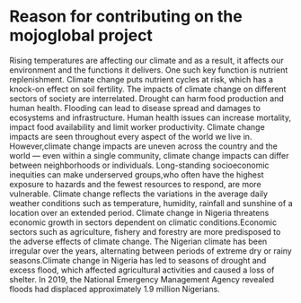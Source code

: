 # Reason for contributing on the mojoglobal project

Rising temperatures are affecting our climate and as a result, it affects our environment and the functions it delivers.
One such key function is nutrient replenishment. Climate change puts nutrient cycles at risk, which has a knock-on effect on soil fertility.
The impacts of climate change on different sectors of society are interrelated. Drought can harm food production and human health. 
Flooding can lead to disease spread and damages to ecosystems and infrastructure. Human health issues can increase mortality, impact food availability and limit worker productivity. Climate change impacts are seen throughout every aspect of the world we live in. 
However,climate change impacts are uneven across the country and the world — even within a single community, 
climate change impacts can differ between neighborhoods or individuals. 
Long-standing socioeconomic inequities can make  underserved groups,who often have the highest exposure to hazards and the fewest resources to respond,
are more vulnerable. 
Climate change reflects the variations in the average daily weather conditions such as temperature, humidity, rainfall and sunshine of a location over an extended period. Climate change in Nigeria threatens economic growth in sectors dependent on climatic conditions.Economic sectors such as agriculture,  fishery and forestry are more predisposed to the adverse effects of climate change. 
The Nigerian climate has been irregular over the years, alternating between periods of extreme dry or rainy seasons.Climate change in Nigeria has led to seasons 
of drought and excess flood, which affected agricultural activities and caused a loss of shelter. 
In 2019, the National Emergency Management Agency revealed floods had displaced approximately 1.9 million Nigerians.